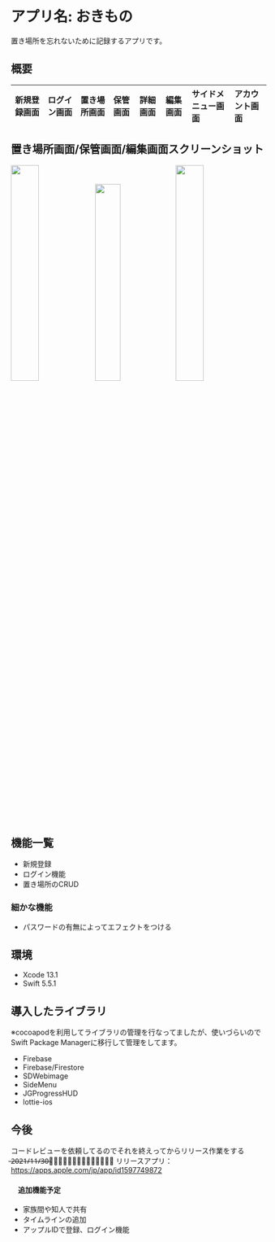 
# アプリ名: おきもの
置き場所を忘れないために記録するアプリです。
## 概要
|新規登録画面|ログイン画面|置き場所画面|保管画面|詳細画面|編集画面|サイドメニュー画面|アカウント画面|
|:---|:---|:---|:---|:---|:---|:---|:---|



##               置き場所画面/保管画面/編集画面スクリーンショット
                         
<img src="https://qiita-image-store.s3.ap-northeast-1.amazonaws.com/0/1679562/415ef954-7c6d-ddc9-e26c-e2d6e99c3bd7.png" width="33%"><img src="https://qiita-image-store.s3.ap-northeast-1.amazonaws.com/0/1679562/f41e0862-4c88-678b-e5bc-07bb62d49738.png" width="31.5%"><img src="https://qiita-image-store.s3.ap-northeast-1.amazonaws.com/0/1679562/8d886655-ad09-ebb4-2551-f710fc720d1e.png" width="33%">




## 機能一覧
* 新規登録
* ログイン機能
* 置き場所のCRUD
### 細かな機能
* パスワードの有無によってエフェクトをつける

## 環境
* Xcode 13.1
* Swift 5.5.1
## 導入したライブラリ
※cocoapodを利用してライブラリの管理を行なってましたが、使いづらいのでSwift Package Managerに移行して管理をしてます。

* Firebase
* Firebase/Firestore
* SDWebimage
* SideMenu
* JGProgressHUD
* lottie-ios

## 今後
コードレビューを依頼してるのでそれを終えってからリリース作業をする
 ̶2̶0̶2̶1̶/̶1̶1̶/̶3̶0̶に̶リ̶リ̶ー̶ス̶予̶定̶
リリースアプリ：https://apps.apple.com/jp/app/id1597749872
#### 　追加機能予定
* 家族間や知人で共有
* タイムラインの追加
* アップルIDで登録、ログイン機能


